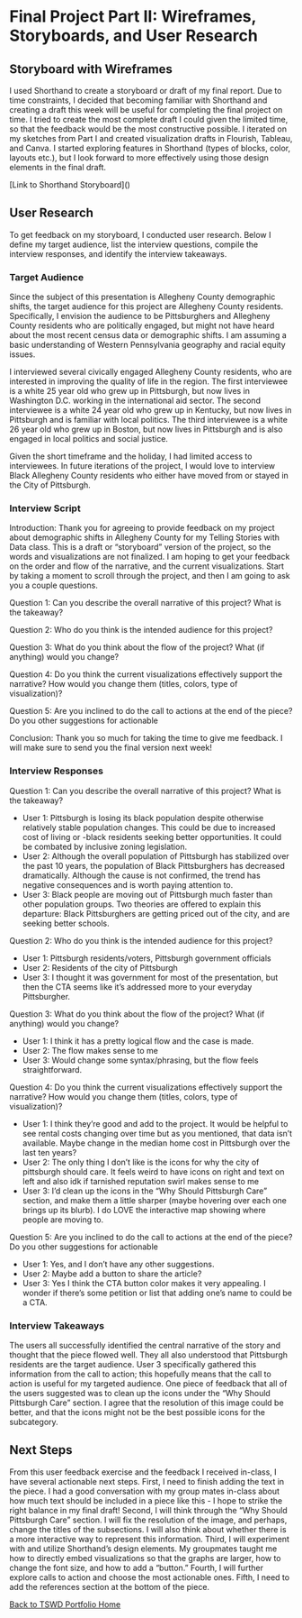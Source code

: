 # Final Project Part II: Wireframes, Storyboards, and User Research

## Storyboard with Wireframes 
I used Shorthand to create a storyboard or draft of my final report. Due to time constraints, I decided that becoming familiar with Shorthand and creating a draft this week will be useful for completing the final project on time. I tried to create the most complete draft I could given the limited time, so that the feedback would be the most constructive possible. I iterated on my sketches from Part I and created visualization drafts in Flourish, Tableau, and Canva. I started exploring features in Shorthand (types of blocks, color, layouts etc.), but I look forward to more effectively using those design elements in the final draft. 

[Link to Shorthand Storyboard](<script src="https://carnegiemellon.shorthandstories.com/why-is-pittsburgh-s-black-population-declining-storyboard/embed.js"></script>)

## User Research

To get feedback on my storyboard, I conducted user research. Below I define my target audience, list the interview questions, compile the interview responses, and identify the interview takeaways. 

### Target Audience 

Since the subject of this presentation is Allegheny County demographic shifts, the target audience for this project are Allegheny County residents. Specifically, I envision the audience to be Pittsburghers and Allegheny County residents who are politically engaged, but might not have heard about the most recent census data or demographic shifts. I am assuming a basic understanding of Western Pennsylvania geography and racial equity issues. 

I interviewed several civically engaged Allegheny County residents, who are interested in improving the quality of life in the region. The first interviewee is a white 25 year old who grew up in Pittsburgh, but now lives in Washington D.C. working in the international aid sector. The second interviewee is a white 24 year old who grew up in Kentucky, but now lives in Pittsburgh and is familiar with local politics. The third interviewee is a white 26 year old who grew up in Boston, but now lives in Pittsburgh and is also engaged in local politics and social justice. 

Given the short timeframe and the holiday, I had limited access to interviewees. In future iterations of the project, I would love to interview Black Allegheny County residents who either have moved from or stayed in the City of Pittsburgh. 

### Interview Script

Introduction: Thank you for agreeing to provide feedback on my project about demographic shifts in Allegheny County for my Telling Stories with Data class. This is a draft or “storyboard” version of the project, so the words and visualizations are not finalized. I am hoping to get your feedback on the order and flow of the narrative, and the current visualizations. Start by taking a moment to scroll through the project, and then I am going to ask you a couple questions. 

Question 1: Can you describe the overall narrative of this project? What is the takeaway? 

Question 2: Who do you think is the intended audience for this project? 

Question 3: What do you think about the flow of the project? What (if anything) would you change?

Question 4: Do you think the current visualizations effectively support the narrative? How would you change them (titles, colors, type of visualization)? 

Question 5: Are you inclined to do the call to actions at the end of the piece? Do you other suggestions for actionable 

Conclusion: Thank you so much for taking the time to give me feedback. I will make sure to send you the final version next week! 

### Interview Responses

Question 1: Can you describe the overall narrative of this project? What is the takeaway?
- User 1: Pittsburgh is losing its black population despite otherwise relatively stable population changes. This could be due to increased cost of living or -black residents seeking better opportunities. It could be combated by inclusive zoning legislation.
- User 2: Although the overall population of Pittsburgh has stabilized over the past 10 years, the population of Black Pittsburghers has decreased dramatically. Although the cause is not confirmed, the trend has negative consequences and is worth paying attention to.
- User 3: Black people are moving out of Pittsburgh much faster than other population groups. Two theories are offered to explain this departure: Black Pittsburghers are getting priced out of the city, and are seeking better schools.


Question 2: Who do you think is the intended audience for this project? 
- User 1: Pittsburgh residents/voters, Pittsburgh government officials 
- User 2: Residents of the city of Pittsburgh
- User 3: I thought it was government for most of the presentation, but then the CTA seems like it’s addressed more to your everyday Pittsburgher. 

Question 3: What do you think about the flow of the project? What (if anything) would you change?
- User 1: I think it has a pretty logical flow and the case is made.
- User 2: The flow makes sense to me
- User 3: Would change some syntax/phrasing, but the flow feels straightforward. 

Question 4: Do you think the current visualizations effectively support the narrative? How would you change them (titles, colors, type of visualization)? 
- User 1: I think they’re good and add to the project. It would be helpful to see rental costs changing over time but as you mentioned, that data isn’t available. Maybe change in the median home cost in Pittsburgh over the last ten years?
- User 2: The only thing I don’t like is the icons for why the city of pittsburgh should care. It feels weird to have icons on right and text on left and also idk if tarnished reputation swirl makes sense to me
- User 3: I’d clean up the icons in the “Why Should Pittsburgh Care” section, and make them a little sharper (maybe hovering over each one brings up its blurb). I do LOVE the interactive map showing where people are moving to. 

Question 5: Are you inclined to do the call to actions at the end of the piece? Do you other suggestions for actionable 
- User 1: Yes, and I don’t have any other suggestions.
- User 2: Maybe add a button to share the article?
- User 3: Yes I think the CTA button color makes it very appealing. I wonder if there’s some petition or list that adding one’s name to could be a CTA. 

### Interview Takeaways

The users all successfully identified the central narrative of the story and thought that the piece flowed well. They all also understood that Pittsburgh residents are the target audience. User 3 specifically gathered this information from the call to action; this hopefully means that the call to action is useful for my targeted audience. One piece of feedback that all of the users suggested was to clean up the icons under the “Why Should Pittsburgh Care” section. I agree that the resolution of this image could be better, and that the icons might not be the best possible icons for the subcategory. 

## Next Steps

From this user feedback exercise and the feedback I received in-class, I have several actionable next steps. First, I need to finish adding the text in the piece. I had a good conversation with my group mates in-class about how much text should be included in a piece like this - I hope to strike the right balance in my final draft! Second, I will think through the “Why Should Pittsburgh Care” section. I will fix the resolution of the image, and perhaps, change the titles of the subsections. I will also think about whether there is a more interactive way to represent this information. Third, I will experiment with and utilize Shorthand’s design elements. My groupmates taught me how to directly embed visualizations so that the graphs are larger, how to change the font size, and how to add a “button.” Fourth, I will further explore calls to action and choose the most actionable ones. Fifth, I need to add the references section at the bottom of the piece. 

[Back to TSWD Portfolio Home](/README.md)
